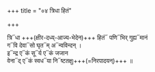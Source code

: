 +++
title = "०४ त्रिधा हितं"

+++

त्रि᳓धा +++(क्षीर-दध्य्-आज्य-भेदेन)+++ हितं᳓ पणि᳓भिर् गुह्य᳓मानं  
ग᳓वि देवा᳓सो घृत᳓म् अ᳓न्वविन्दन् ।  
इ᳓न्द्र ए᳓कं सू᳓र्य ए᳓कं जजान  
वेना᳓द् ए᳓कं स्वध᳓या नि᳓ष्टतक्षुः+++(=निरपादयन्)+++ ॥
